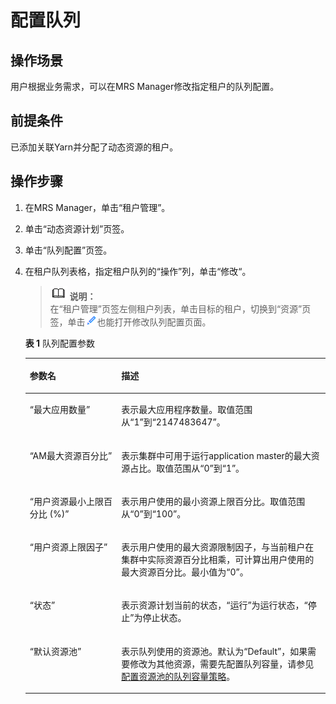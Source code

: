 # 配置队列<a name="ZH-CN_TOPIC_0174499475"></a>

## 操作场景<a name="zh-cn_topic_0035271549_section3272361620242"></a>

用户根据业务需求，可以在MRS Manager修改指定租户的队列配置。

## 前提条件<a name="zh-cn_topic_0035271549_section3962351620239"></a>

已添加关联Yarn并分配了动态资源的租户。

## 操作步骤<a name="zh-cn_topic_0035271549_section61061662030"></a>

1.  在MRS Manager，单击“租户管理”。
2.  单击“动态资源计划”页签。
3.  单击“队列配置”页签。
4.  在租户队列表格，指定租户队列的“操作”列，单击“修改“。

    >![](public_sys-resources/icon-note.gif) **说明：**   
    >在“租户管理”页签左侧租户列表，单击目标的租户，切换到“资源”页签，单击![](figures/icon_mrs_clip-24.gif)也能打开修改队列配置页面。  

    **表 1**  队列配置参数

    <a name="zh-cn_topic_0035271549_table4944872120414"></a>
    <table><thead align="left"><tr id="zh-cn_topic_0035271549_row5801156820414"><th class="cellrowborder" valign="top" width="30.5%" id="mcps1.2.3.1.1"><p id="zh-cn_topic_0035271549_p131655020414"><a name="zh-cn_topic_0035271549_p131655020414"></a><a name="zh-cn_topic_0035271549_p131655020414"></a><strong id="zh-cn_topic_0035271549_b6420268220440"><a name="zh-cn_topic_0035271549_b6420268220440"></a><a name="zh-cn_topic_0035271549_b6420268220440"></a>参数名</strong></p>
    </th>
    <th class="cellrowborder" valign="top" width="69.5%" id="mcps1.2.3.1.2"><p id="zh-cn_topic_0035271549_p3953176220414"><a name="zh-cn_topic_0035271549_p3953176220414"></a><a name="zh-cn_topic_0035271549_p3953176220414"></a><strong id="zh-cn_topic_0035271549_b3303478720440"><a name="zh-cn_topic_0035271549_b3303478720440"></a><a name="zh-cn_topic_0035271549_b3303478720440"></a>描述</strong></p>
    </th>
    </tr>
    </thead>
    <tbody><tr id="zh-cn_topic_0035271549_row4795612120414"><td class="cellrowborder" valign="top" width="30.5%" headers="mcps1.2.3.1.1 "><p id="zh-cn_topic_0035271549_p5924061320414"><a name="zh-cn_topic_0035271549_p5924061320414"></a><a name="zh-cn_topic_0035271549_p5924061320414"></a>“最大应用数量”</p>
    </td>
    <td class="cellrowborder" valign="top" width="69.5%" headers="mcps1.2.3.1.2 "><p id="zh-cn_topic_0035271549_p3376038220414"><a name="zh-cn_topic_0035271549_p3376038220414"></a><a name="zh-cn_topic_0035271549_p3376038220414"></a>表示最大应用程序数量。取值范围从“1”到“2147483647”。</p>
    </td>
    </tr>
    <tr id="zh-cn_topic_0035271549_row3540798720414"><td class="cellrowborder" valign="top" width="30.5%" headers="mcps1.2.3.1.1 "><p id="zh-cn_topic_0035271549_p4947466520414"><a name="zh-cn_topic_0035271549_p4947466520414"></a><a name="zh-cn_topic_0035271549_p4947466520414"></a>“AM最大资源百分比”</p>
    </td>
    <td class="cellrowborder" valign="top" width="69.5%" headers="mcps1.2.3.1.2 "><p id="zh-cn_topic_0035271549_p4802492820414"><a name="zh-cn_topic_0035271549_p4802492820414"></a><a name="zh-cn_topic_0035271549_p4802492820414"></a>表示集群中可用于运行application master的最大资源占比。取值范围从“0”到“1”。</p>
    </td>
    </tr>
    <tr id="zh-cn_topic_0035271549_row2957117120414"><td class="cellrowborder" valign="top" width="30.5%" headers="mcps1.2.3.1.1 "><p id="zh-cn_topic_0035271549_p4645465420414"><a name="zh-cn_topic_0035271549_p4645465420414"></a><a name="zh-cn_topic_0035271549_p4645465420414"></a>“用户资源最小上限百分比 (%)”</p>
    </td>
    <td class="cellrowborder" valign="top" width="69.5%" headers="mcps1.2.3.1.2 "><p id="zh-cn_topic_0035271549_p473060520414"><a name="zh-cn_topic_0035271549_p473060520414"></a><a name="zh-cn_topic_0035271549_p473060520414"></a>表示用户使用的最小资源上限百分比。取值范围从“0”到“100”。</p>
    </td>
    </tr>
    <tr id="zh-cn_topic_0035271549_row4257544820414"><td class="cellrowborder" valign="top" width="30.5%" headers="mcps1.2.3.1.1 "><p id="zh-cn_topic_0035271549_p2605923320414"><a name="zh-cn_topic_0035271549_p2605923320414"></a><a name="zh-cn_topic_0035271549_p2605923320414"></a>“用户资源上限因子”</p>
    </td>
    <td class="cellrowborder" valign="top" width="69.5%" headers="mcps1.2.3.1.2 "><p id="zh-cn_topic_0035271549_p3042309020414"><a name="zh-cn_topic_0035271549_p3042309020414"></a><a name="zh-cn_topic_0035271549_p3042309020414"></a>表示用户使用的最大资源限制因子，与当前租户在集群中实际资源百分比相乘，可计算出用户使用的最大资源百分比。最小值为“0”。</p>
    </td>
    </tr>
    <tr id="zh-cn_topic_0035271549_row537235720414"><td class="cellrowborder" valign="top" width="30.5%" headers="mcps1.2.3.1.1 "><p id="zh-cn_topic_0035271549_p3250779820414"><a name="zh-cn_topic_0035271549_p3250779820414"></a><a name="zh-cn_topic_0035271549_p3250779820414"></a>“状态”</p>
    </td>
    <td class="cellrowborder" valign="top" width="69.5%" headers="mcps1.2.3.1.2 "><p id="zh-cn_topic_0035271549_p1588602020414"><a name="zh-cn_topic_0035271549_p1588602020414"></a><a name="zh-cn_topic_0035271549_p1588602020414"></a>表示资源计划当前的状态，“运行”为运行状态，“停止”为停止状态。</p>
    </td>
    </tr>
    <tr id="zh-cn_topic_0035271549_row875645720414"><td class="cellrowborder" valign="top" width="30.5%" headers="mcps1.2.3.1.1 "><p id="zh-cn_topic_0035271549_p3818442920414"><a name="zh-cn_topic_0035271549_p3818442920414"></a><a name="zh-cn_topic_0035271549_p3818442920414"></a>“默认资源池”</p>
    </td>
    <td class="cellrowborder" valign="top" width="69.5%" headers="mcps1.2.3.1.2 "><p id="zh-cn_topic_0035271549_p593100820414"><a name="zh-cn_topic_0035271549_p593100820414"></a><a name="zh-cn_topic_0035271549_p593100820414"></a>表示队列使用的资源池。默认为“Default”，如果需要修改为其他资源，需要先配置队列容量，请参见<a href="配置资源池的队列容量策略-151.md#ZH-CN_TOPIC_0174499476">配置资源池的队列容量策略</a>。</p>
    </td>
    </tr>
    </tbody>
    </table>


